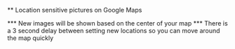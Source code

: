** Location sensitive pictures on Google Maps

*** New images will be shown based on the center of your map
*** There is a 3 second delay between setting new locations so you can move around the map quickly